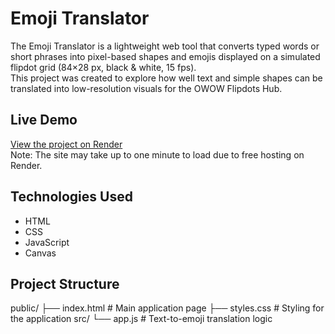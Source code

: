 # Emoji Translator

The Emoji Translator is a lightweight web tool that converts typed words or short phrases into pixel-based shapes and emojis displayed on a simulated flipdot grid (84×28 px, black & white, 15 fps).  
This project was created to explore how well text and simple shapes can be translated into low-resolution visuals for the OWOW Flipdots Hub.

## Live Demo
[View the project on Render](https://emoji-translator-3w5m.onrender.com/)  
Note: The site may take up to one minute to load due to free hosting on Render.

## Technologies Used
- HTML  
- CSS  
- JavaScript  
- Canvas  

## Project Structure

public/
├── index.html # Main application page
├── styles.css # Styling for the application
src/
└── app.js # Text-to-emoji translation logic
